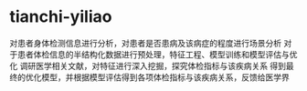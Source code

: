 # tianchi-yiliao
对患者身体检测信息进行分析，对患者是否患病及该病症的程度进行场景分析 对于患者体检信息的半结构化数据进行预处理，特征工程、模型训练和模型评估与优化 调研医学相关文献，对特征进行深入挖掘，探究体检指标与该疾病关系 得到最终的优化模型，并根据模型评估得到各项体检指标与该疾病关系，反馈给医学界
